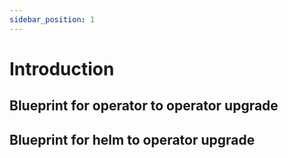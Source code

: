 ```yaml
---
sidebar_position: 1
---
```


# Introduction

## Blueprint for operator to operator upgrade



## Blueprint for helm to operator upgrade


